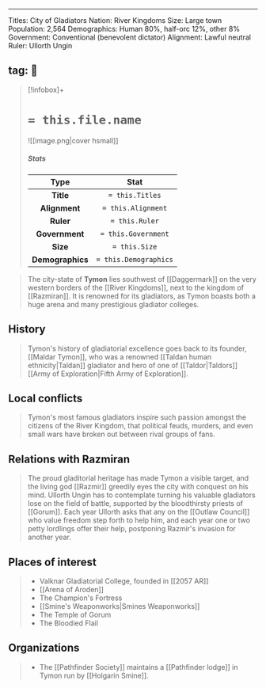 
---
Titles: City of Gladiators
Nation: River Kingdoms
Size: Large town
Population: 2,564
Demographics: Human 80%, half-orc 12%, other 8%
Government: Conventional (benevolent dictator)
Alignment: Lawful neutral
Ruler: Ullorth Ungin


tag: 🌃
---

> [!infobox]+
> #  `= this.file.name`
> ![[image.png|cover hsmall]]
> ##### Stats
> Type | Stat |
> :---:|:---:|
> **Title** | `= this.Titles` |
> **Alignment** | `= this.Alignment` |
> **Ruler** | `= this.Ruler` |
> **Government** | `= this.Government` |
> **Size** | `= this.Size` |
> **Demographics** | `= this.Demographics` |





> The city-state of **Tymon** lies southwest of [[Daggermark]] on the very western borders of the [[River Kingdoms]], next to the kingdom of [[Razmiran]]. It is renowned for its gladiators, as Tymon boasts both a huge arena and many prestigious gladiator colleges.



## History

> Tymon's history of gladiatorial excellence goes back to its founder, [[Maldar Tymon]], who was a renowned [[Taldan human ethnicity|Taldan]] gladiator and hero of one of [[Taldor|Taldors]] [[Army of Exploration|Fifth Army of Exploration]].


## Local conflicts

> Tymon's most famous gladiators inspire such passion amongst the citizens of the River Kingdom, that political feuds, murders, and even small wars have broken out between rival groups of fans.


## Relations with Razmiran

> The proud gladitorial heritage has made Tymon a visible target, and the living god [[Razmir]] greedily eyes the city with conquest on his mind. Ullorth Ungin has to contemplate turning his valuable gladiators lose on the field of battle, supported by the bloodthirsty priests of [[Gorum]]. Each year Ullorth asks that any on the [[Outlaw Council]] who value freedom step forth to help him, and each year one or two petty lordlings offer their help, postponing Razmir's invasion for another year.


## Places of interest

> - Valknar Gladiatorial College, founded in [[2057 AR]]
> - [[Arena of Aroden]]
> - The Champion's Fortress
> - [[Smine's Weaponworks|Smines Weaponworks]]
> - The Temple of Gorum
> - The Bloodied Flail

## Organizations

> - The [[Pathfinder Society]] maintains a [[Pathfinder lodge]] in Tymon run by [[Holgarin Smine]].







